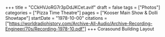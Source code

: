 +++
title = "CCkHVJoRG7r3pDdJKCet.avif"
draft = false
tags = ["Photos"]
categories = ["Pizza Time Theatre"]
pages = ["Kooser Main Show & Dolli Showtape"]
startDate = "1978-10-00"
citations = ["https://worldradiohistory.com/Archive-All-Audio/Archive-Recording-Engineer/70s/Recording-1978-10.pdf"]
+++
Corasound Building Layout
